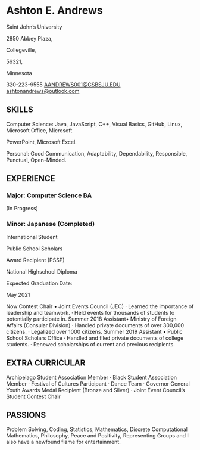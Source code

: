 
# Ashton E. Andrews

Saint John’s University

2850 Abbey Plaza,

Collegeville,

56321,

Minnesota

320-223-9555 AANDREWS001@CSBSJU.EDU ashtonandrews@outlook.com

## SKILLS

Computer Science: Java, JavaScript, C++, Visual Basics, GitHub, Linux, Microsoft Office, Microsoft

PowerPoint, Microsoft Excel.

Personal: Good Communication, Adaptability, Dependability, Responsible, Punctual, Open-Minded.

## EXPERIENCE

### Major: Computer Science BA

(In Progress)

### Minor: Japanese (Completed)

International Student

Public School Scholars

Award Recipient (PSSP)

National Highschool Diploma

Expected Graduation Date:

May 2021

Now Contest Chair • Joint Events Council (JEC) · Learned the importance of leadership and teamwork. · Held events for thousands of students to potentially participate in. Summer 2018 Assistant• Ministry of Foreign Affairs (Consular Division) · Handled private documents of over 300,000 citizens. · Legalized over 1000 citizens. Summer 2019 Assistant • Public School Scholars Office · Handled and filed private documents of college students. · Renewed scholarships of current and previous recipients.

## EXTRA CURRICULAR

Archipelago Student Association Member · Black Student Association Member · Festival of Cultures Participant · Dance Team · Governor General Youth Awards Medal Recipient (Bronze and Silver) · Joint Event Council’s Student Contest Chair

## PASSIONS

Problem Solving, Coding, Statistics, Mathematics, Discrete Computational Mathematics, Philosophy, Peace and Positivity, Representing Groups and I also have a newfound flame for entertainment.
<!--
**AANDREWS001/AANDREWS001** is a ✨ _special_ ✨ repository because its `README.md` (this file) appears on your GitHub profile.

Here are some ideas to get you started:

- 🔭 I’m currently working on ...
- 🌱 I’m currently learning ...
- 👯 I’m looking to collaborate on ...
- 🤔 I’m looking for help with ...
- 💬 Ask me about ...
- 📫 How to reach me: ...
- 😄 Pronouns: ...
- ⚡ Fun fact: ...
-->
